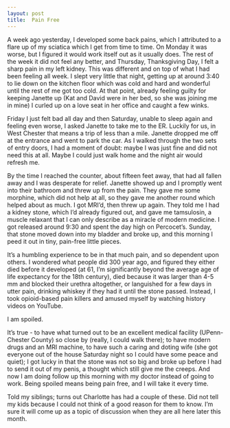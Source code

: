 ```yaml
---
layout: post
title:  Pain Free
---
```

A week ago yesterday, I developed some back pains, which I attributed to a flare up of my sciatica which I get from time to time. On Monday it was worse, but I figured it would work itself out as it usually does. The rest of the week it did not feel any better, and Thursday, Thanksgiving Day, I felt a sharp pain in my left kidney. This was different and on top of what I had been feeling all week. I slept very little that night, getting up at around 3:40 to lie down on the kitchen floor which was cold and hard and wonderful until the rest of me got too cold. At that point, already feeling guilty for keeping Janette up (Kat and David were in her bed, so she was joining me in mine) I curled up on a love seat in her office and caught a few winks.

Friday I just felt bad all day and then Saturday, unable to sleep again and feeling even worse, I asked Janette to take me to the ER. Luckily for us, in West Chester that means a trip of less than a mile.
Janette dropped me off at the entrance and went to park the car. As I walked through the two sets of entry doors, I had a moment of doubt: maybe I was just fine and did not need this at all. Maybe I could just walk home and the night air would refresh me.

By the time I reached the counter, about fifteen feet away, that had all fallen away and I was desperate for relief. Janette showed up and I promptly went into their bathroom and threw up from the pain. They gave me some morphine, which did not help at all, so they gave me another round which helped about as much. I got MRI’d, then threw up again. They told me I had a kidney stone, which I’d already figured out, and gave me tamsulosin, a muscle relaxant that I can only describe as a miracle of modern medicine. I got released around 9:30 and spent the day high on Percocet’s. Sunday, that stone moved down into my bladder and broke up, and this morning I peed it out in tiny, pain-free little pieces.  

It’s a humbling experience to be in that much pain, and so dependent upon others. I wondered what people did 300 year ago, and figured they either died before it developed (at 61, I’m significantly beyond the average age of life expectancy  for the 18th century), died because it was larger than 4-5 mm and blocked their urethra altogether, or languished for a few days in utter pain, drinking whiskey if they had it until the stone passed. Instead, I took opioid-based pain killers and amused myself by watching history videos on YouTube.

I am spoiled. 

It’s true - to have what turned out to be an excellent medical facility (UPenn-Chester County) so close by (really, I could walk there); to have modern drugs and an MRI machine, to have such a caring and doting wife (she got everyone out of the house Saturday night so I could have some peace and quiet); I got lucky in that the stone was not so big and broke up before I had to send it out of my penis, a thought which still give me the creeps. And now I am doing follow up this morning with my doctor instead of going to work. Being spoiled means being pain free, and I will take it every time.

Told my siblings; turns out Charlotte has had a couple of these. Did not tell my kids because I could not think of a good reason for them to know. I’m sure it will come up as a topic of discussion when they are all here later this month.
